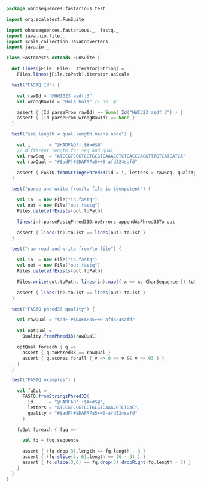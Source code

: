 
```scala
package ohnosequences.fastarious.test

import org.scalatest.FunSuite

import ohnosequences.fastarious._, fastq._
import java.nio.file._
import scala.collection.JavaConverters._
import java.io._

class FastqTests extends FunSuite {

  def lines(jFile: File): Iterator[String] =
    Files.lines(jFile.toPath).iterator.asScala

  test("FASTQ Id") {

    val rawId = "@HWI323 asdf:3"
    val wrongRawId = "Hola hola" // no '@'

    assert { (Id parseFrom rawId) == Some( Id("HWI323 asdf:3") ) }
    assert { (Id parseFrom wrongRawId) == None }
  }

  test("seq length ≠ qual length means none") {

    val i       = "@HADFAQ!!:$#>#$@"
    // different length for seq and qual
    val rawSeq  = "ATCCGTCCGTCCTGCGTCAAACGTCTGACCCACGTTTGTCATCATCA"
    val rawQual = "#$adF!#$DAFAFa5++0-afd324safd"

    assert { FASTQ.fromStringsPhred33(id = i, letters = rawSeq, quality = rawQual) == None }
  }

  test("parse and write from/to file is idempotent") {

    val in  = new File("in.fastq")
    val out = new File("out.fastq")
    Files.deleteIfExists(out.toPath)

    lines(in).parseFastqPhred33DropErrors appendAsPhred33To out

    assert { lines(in).toList == lines(out).toList }
  }

  test("raw read and write from/to file") {

    val in  = new File("in.fastq")
    val out = new File("out.fastq")
    Files.deleteIfExists(out.toPath)

    Files.write(out.toPath, lines(in).map({ x => x: CharSequence }).toIterable.asJava , StandardOpenOption. CREATE, StandardOpenOption.WRITE)

    assert { lines(in).toList == lines(out).toList }
  }

  test("FASTQ phred33 quality") {

    val rawQual = "$adF!#$DAFAFa5++0-afd324safd"

    val optQual =
      Quality.fromPhred33(rawQual)

    optQual foreach { q =>
      assert { q.toPhred33 == rawQual }
      assert { q.scores.forall { v => 0 <= v && v <= 93 } }
    }
  }

  test("FASTQ examples") {

    val fqOpt =
      FASTQ.fromStringsPhred33(
        id      = "@HADFAQ!!:$#>#$@",
        letters = "ATCCGTCCGTCCTGCGTCAAACGTCTGAC",
        quality = "#$adF!#$DAFAFa5++0-afd324safd"
      )

    fqOpt foreach { fqq =>

      val fq = fqq.sequence

      assert { (fq drop 3).length == fq.length - 3 }
      assert { (fq.slice(3, 6).length == (6 - 3) ) }
      assert { fq.slice(3,6) == fq.drop(3).dropRight(fq.length - 6) }
    }
  }
}

```




[test/scala/DNA.scala]: DNA.scala.md
[test/scala/NcbiHeadersTests.scala]: NcbiHeadersTests.scala.md
[test/scala/FastqTests.scala]: FastqTests.scala.md
[test/scala/FastaTests.scala]: FastaTests.scala.md
[test/scala/QualityScores.scala]: QualityScores.scala.md
[main/scala/DNAQ.scala]: ../../main/scala/DNAQ.scala.md
[main/scala/quality.scala]: ../../main/scala/quality.scala.md
[main/scala/DNA.scala]: ../../main/scala/DNA.scala.md
[main/scala/package.scala]: ../../main/scala/package.scala.md
[main/scala/fasta.scala]: ../../main/scala/fasta.scala.md
[main/scala/fastq.scala]: ../../main/scala/fastq.scala.md
[main/scala/SequenceQuality.scala]: ../../main/scala/SequenceQuality.scala.md
[main/scala/utils.scala]: ../../main/scala/utils.scala.md
[main/scala/sequence.scala]: ../../main/scala/sequence.scala.md
[main/scala/ncbiHeaders.scala]: ../../main/scala/ncbiHeaders.scala.md